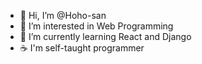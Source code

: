 - 👋 Hi, I’m @Hoho-san
- 👀 I’m interested in Web Programming 
- 🌱 I’m currently learning React and Django
- ☕ I'm self-taught programmer


<!---
Hoho-san/Hoho-san is a ✨ special ✨ repository because its `README.md` (this file) appears on your GitHub profile.
You can click the Preview link to take a look at your changes.
--->
